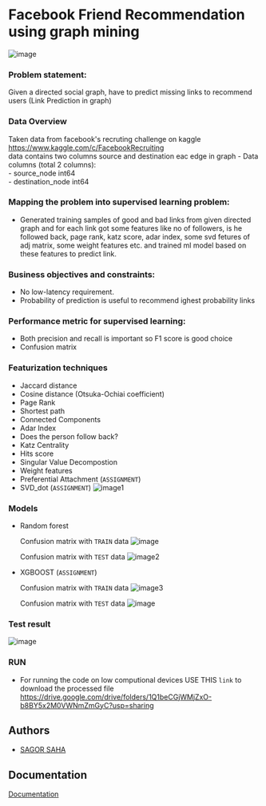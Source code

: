 # Facebook Friend Recommendation using graph mining


![image](https://drive.google.com/uc?export=view&id=1RW-TuP7bJY-dcURwCmx4MNHFgWB2uoiJ)


  
### Problem statement: 
Given a directed social graph, have to predict missing links to recommend users (Link Prediction in graph)

### Data Overview
Taken data from facebook's recruting challenge on kaggle https://www.kaggle.com/c/FacebookRecruiting  
data contains two columns source and destination eac edge in graph 
    - Data columns (total 2 columns):  
    - source_node         int64  
    - destination_node    int64  

### Mapping the problem into supervised learning problem:
- Generated training samples of good and bad links from given directed graph and for each link got some features like no of followers, is he followed back, page rank, katz score, adar index, some svd fetures of adj matrix, some weight features etc. and trained ml model based on these features to predict link. 

### Business objectives and constraints:  
- No low-latency requirement.
- Probability of prediction is useful to recommend ighest probability links

### Performance metric for supervised learning:  
- Both precision and recall is important so F1 score is good choice
- Confusion matrix

### Featurization techniques
- Jaccard distance
- Cosine distance (Otsuka-Ochiai coefficient)
- Page Rank
- Shortest path
- Connected Components
- Adar Index
- Does the person follow back?
- Katz Centrality
- Hits score
- Singular Value Decompostion
- Weight features
- Preferential Attachment (``ASSIGNMENT``)
- SVD_dot (``ASSIGNMENT``)
![image1](https://drive.google.com/uc?export=view&id=1u4fb0Za2v3_E2Hdw4G8w_MJVuzTxCJ4X)

### Models
- Random forest

    Confusion matrix with `TRAIN` data
    ![image](https://drive.google.com/uc?export=view&id=169SA8mYnt56vPN_CqAp5dT3JPI0xaoGA)

    Confusion matrix with `TEST` data
    ![image2](https://drive.google.com/uc?export=view&id=1mvkWBM2j-DYLwJBFjsMy0twj2nP7EZLQ)

- XGBOOST (``ASSIGNMENT``)

    Confusion matrix with `TRAIN` data
    ![image3](https://drive.google.com/uc?export=view&id=18TtClD7xivpcGmCfgdq43RQU0EqAWFf1)

    Confusion matrix with `TEST` data
    ![image](https://drive.google.com/uc?export=view&id=178K0bsNnJ0wOwiIK0ak0CGtx_cq4DGme)

### Test result
![image](https://drive.google.com/uc?export=view&id=1AtpbRxFv0-1FPyfO8rYJ-ZfIDjfnwzlj)

### RUN
 - For running the code on low computional devices USE THIS ``link`` to download the processed file https://drive.google.com/drive/folders/1Q1beCGjWMjZxO-b8BY5x2M0VWNmZmGyC?usp=sharing

  
## Authors

- [SAGOR SAHA](https://www.linkedin.com/in/sagor-saha-047001111/)

  
## Documentation

[Documentation](https://sagarsaha455.medium.com/demystifying-facebook-friend-recommendation-using-graph-mining-46f5bfe37b51)

  
